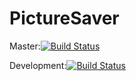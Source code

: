 # PictureSaver 
Master:[![Build Status](https://travis-ci.org/MrCraftCod/PictureSaver.svg?branch=master)](https://travis-ci.org/MrCraftCod/PictureSaver)

Development:[![Build Status](https://travis-ci.org/MrCraftCod/PictureSaver.svg?branch=develop)](https://travis-ci.org/MrCraftCod/PictureSaver)
